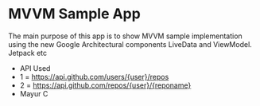 # MVVM Sample App
The main purpose of this app is to show MVVM sample implementation using the new Google Architectural
components LiveData and ViewModel. Jetpack etc

- API Used 
- 1 = https://api.github.com/users/{user}/repos
- 2 = https://api.github.com/repos/{user}/{reponame}
- Mayur C